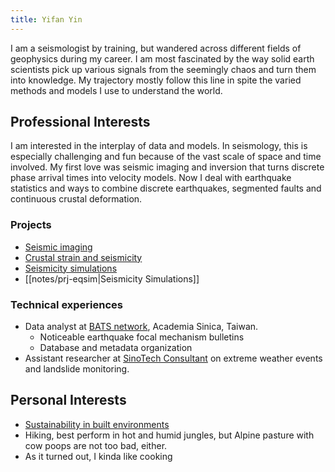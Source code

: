 ```yaml
---
title: Yifan Yin
---
```


I am a seismologist by training, but wandered across different fields of geophysics during my career. I am most fascinated by the way solid earth scientists pick up various signals from the seemingly chaos and turn them into knowledge. My trajectory mostly follow this line in spite the varied methods and models I use to understand the world.

## Professional Interests
I am interested in the interplay of data and models. In seismology, this is especially challenging and fun because of the vast scale of space and time involved. My first love was seismic imaging and inversion that turns discrete phase arrival times into velocity models. Now I deal with earthquake statistics and ways to combine discrete earthquakes, segmented faults and continuous crustal deformation.

### Projects
- [Seismic imaging](notes/prj-banana-donut.md)
- [Crustal strain and seismicity](notes/prj-tempmatch.md)
- [Seismicity simulations](notes/prj-eqsim.md)
- [[notes/prj-eqsim|Seismicity Simulations]]

### Technical experiences
- Data analyst at [BATS network](https://bats.earth.sinica.edu.tw/), Academia Sinica, Taiwan.
    - Noticeable earthquake focal mechanism bulletins
    - Database and metadata organization
- Assistant researcher at [SinoTech Consultant](https://www.sinotech.org.tw/) on extreme weather events and landslide monitoring.

## Personal Interests
- [Sustainability in built environments](notes/better%20built%20environmemt.md)
- Hiking, best perform in hot and humid jungles, but Alpine pasture with cow poops are not too bad, either.
- As it turned out, I kinda like cooking
